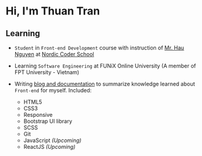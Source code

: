 # Hi, I'm Thuan Tran 

## Learning

- `Student` in `Front-end Development` course with instruction of [Mr. Hau Nguyen](https://github.com/paulnguyen-mn) at [Nordic Coder School](https://nordiccoder.com/) 

- Learning `Software Engineering` at FUNiX Online University (A member of FPT University - Vietnam) 

- Writing [blog and documentation](https://edwardtran.vercel.app/) to summarize knowledge learned about `Front-end` for myself. Included:
    + HTML5
    + CSS3
    + Responsive 
    + Bootstrap UI library
    + SCSS
    + Git
    + JavaScript *(Upcoming)*
    + ReactJS *(Upcoming)*